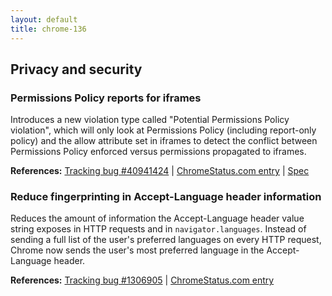 ```yaml
---
layout: default
title: chrome-136
---
```


## Privacy and security

### Permissions Policy reports for iframes

Introduces a new violation type called "Potential Permissions Policy violation", which will only look at Permissions Policy (including report-only policy) and the allow attribute set in iframes to detect the conflict between Permissions Policy enforced versus permissions propagated to iframes.

**References:** [Tracking bug #40941424](https://bugs.chromium.org/p/chromium/issues/detail?id=40941424) | [ChromeStatus.com entry](https://chromestatus.com/feature/5061997434142720) | [Spec](https://w3c.github.io/webappsec-permissions-policy/#reporting)

### Reduce fingerprinting in Accept-Language header information

Reduces the amount of information the Accept-Language header value string exposes in HTTP requests and in `navigator.languages`. Instead of sending a full list of the user's preferred languages on every HTTP request, Chrome now sends the user's most preferred language in the Accept-Language header.

**References:** [Tracking bug #1306905](https://bugs.chromium.org/p/chromium/issues/detail?id=1306905) | [ChromeStatus.com entry](https://chromestatus.com/feature/5042348942655488)
